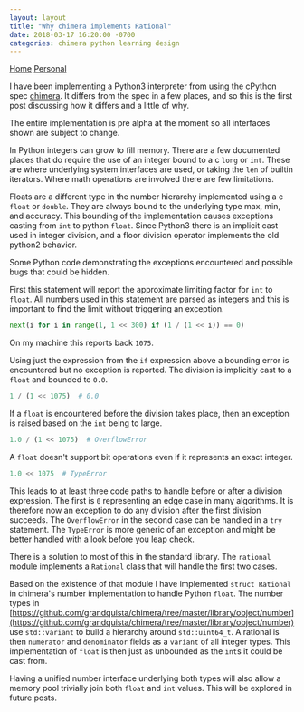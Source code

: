```yaml
---
layout: layout
title: "Why chimera implements Rational"
date: 2018-03-17 16:20:00 -0700
categories: chimera python learning design
---
```


[Home](/) [Personal](/about/)

I have been implementing a Python3 interpreter from using the cPython spec [chimera](https://github.com/grandquista/chimera). It differs from the spec in a few places, and so this is the first post discussing how it differs and a little of why.

The entire implementation is pre alpha at the moment so all interfaces shown are subject to change.

In Python integers can grow to fill memory. There are a few documented places that do require the use of an integer bound to a c `long` or `int`. These are where underlying system interfaces are used, or taking the `len` of builtin iterators. Where math operations are involved there are few limitations.

Floats are a different type in the number hierarchy implemented using a c `float` or `double`. They are always bound to the underlying type max, min, and accuracy. This bounding of the implementation causes exceptions casting from `int` to python `float`. Since Python3 there is an implicit cast used in integer division, and a floor division operator implements the old python2 behavior.

Some Python code demonstrating the exceptions encountered and possible bugs that could be hidden.

First this statement will report the approximate limiting factor for `int` to `float`. All numbers used in this statement are parsed as integers and this is important to find the limit without triggering an exception.
```py
next(i for i in range(1, 1 << 300) if (1 / (1 << i)) == 0)
```

On my machine this reports back `1075`.

Using just the expression from the `if` expression above a bounding error is encountered but no exception is reported. The division is implicitly cast to a `float` and bounded to `0.0`.
```py
1 / (1 << 1075)  # 0.0
```

If a `float` is encountered before the division takes place, then an exception is raised based on the `int` being to large.
```py
1.0 / (1 << 1075)  # OverflowError
```

A `float` doesn't support bit operations even if it represents an exact integer.
```py
1.0 << 1075  # TypeError
```

This leads to at least three code paths to handle before or after a division expression. The first is `0` representing an edge case in many algorithms. It is therefore now an exception to do any division after the first division succeeds. The `OverflowError` in the second case can be handled in a `try` statement. The `TypeError` is more generic of an exception and might be better handled with a look before you leap check.

There is a solution to most of this in the standard library. The `rational` module implements a `Rational` class that will handle the first two cases.

Based on the existence of that module I have implemented `struct Rational` in chimera's number implementation to handle Python `float`. The number types in [https://github.com/grandquista/chimera/tree/master/library/object/number](https://github.com/grandquista/chimera/tree/master/library/object/number) use `std::variant` to build a hierarchy around `std::uint64_t`. A rational is then `numerator` and `denominator` fields as a `variant` of all integer types. This implementation of `float` is then just as unbounded as the `int`s it could be cast from.

Having a unified number interface underlying both types will also allow a memory pool trivially join both `float` and `int` values. This will be explored in future posts.
